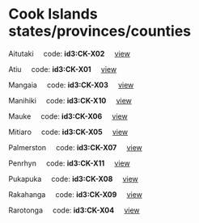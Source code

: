 # Cook Islands states/provinces/counties
Aitutaki&nbsp;&nbsp;&nbsp;&nbsp;&nbsp;code: **id3:CK-X02**&nbsp;&nbsp;&nbsp;&nbsp;&nbsp;[view](../export/geojson/medium/id3/ck/x02.geojson)&nbsp;&nbsp;&nbsp;&nbsp;&nbsp;


Atiu&nbsp;&nbsp;&nbsp;&nbsp;&nbsp;code: **id3:CK-X01**&nbsp;&nbsp;&nbsp;&nbsp;&nbsp;[view](../export/geojson/medium/id3/ck/x01.geojson)&nbsp;&nbsp;&nbsp;&nbsp;&nbsp;


Mangaia&nbsp;&nbsp;&nbsp;&nbsp;&nbsp;code: **id3:CK-X03**&nbsp;&nbsp;&nbsp;&nbsp;&nbsp;[view](../export/geojson/medium/id3/ck/x03.geojson)&nbsp;&nbsp;&nbsp;&nbsp;&nbsp;


Manihiki&nbsp;&nbsp;&nbsp;&nbsp;&nbsp;code: **id3:CK-X10**&nbsp;&nbsp;&nbsp;&nbsp;&nbsp;[view](../export/geojson/medium/id3/ck/x10.geojson)&nbsp;&nbsp;&nbsp;&nbsp;&nbsp;


Mauke&nbsp;&nbsp;&nbsp;&nbsp;&nbsp;code: **id3:CK-X06**&nbsp;&nbsp;&nbsp;&nbsp;&nbsp;[view](../export/geojson/medium/id3/ck/x06.geojson)&nbsp;&nbsp;&nbsp;&nbsp;&nbsp;


Mitiaro&nbsp;&nbsp;&nbsp;&nbsp;&nbsp;code: **id3:CK-X05**&nbsp;&nbsp;&nbsp;&nbsp;&nbsp;[view](../export/geojson/medium/id3/ck/x05.geojson)&nbsp;&nbsp;&nbsp;&nbsp;&nbsp;


Palmerston&nbsp;&nbsp;&nbsp;&nbsp;&nbsp;code: **id3:CK-X07**&nbsp;&nbsp;&nbsp;&nbsp;&nbsp;[view](../export/geojson/medium/id3/ck/x07.geojson)&nbsp;&nbsp;&nbsp;&nbsp;&nbsp;


Penrhyn&nbsp;&nbsp;&nbsp;&nbsp;&nbsp;code: **id3:CK-X11**&nbsp;&nbsp;&nbsp;&nbsp;&nbsp;[view](../export/geojson/medium/id3/ck/x11.geojson)&nbsp;&nbsp;&nbsp;&nbsp;&nbsp;


Pukapuka&nbsp;&nbsp;&nbsp;&nbsp;&nbsp;code: **id3:CK-X08**&nbsp;&nbsp;&nbsp;&nbsp;&nbsp;[view](../export/geojson/medium/id3/ck/x08.geojson)&nbsp;&nbsp;&nbsp;&nbsp;&nbsp;


Rakahanga&nbsp;&nbsp;&nbsp;&nbsp;&nbsp;code: **id3:CK-X09**&nbsp;&nbsp;&nbsp;&nbsp;&nbsp;[view](../export/geojson/medium/id3/ck/x09.geojson)&nbsp;&nbsp;&nbsp;&nbsp;&nbsp;


Rarotonga&nbsp;&nbsp;&nbsp;&nbsp;&nbsp;code: **id3:CK-X04**&nbsp;&nbsp;&nbsp;&nbsp;&nbsp;[view](../export/geojson/medium/id3/ck/x04.geojson)&nbsp;&nbsp;&nbsp;&nbsp;&nbsp;

